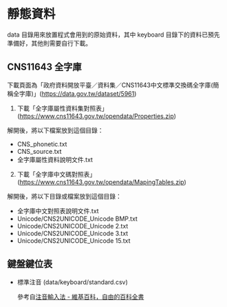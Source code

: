 # 靜態資料

data 目錄用來放置程式會用到的原始資料，其中 keyboard 目錄下的資料已預先準備好，其他則需要自行下載。


## CNS11643 全字庫

下載頁面為「政府資料開放平臺／資料集／CNS11643中文標準交換碼全字庫(簡稱全字庫)」(https://data.gov.tw/dataset/5961)

1. 下載「全字庫屬性資料集對照表」 (https://www.cns11643.gov.tw/opendata/Properties.zip)

  解開後，將以下檔案放到這個目錄：

  - CNS_phonetic.txt
  - CNS_source.txt
  - 全字庫屬性資料說明文件.txt


2. 下載「全字庫中文碼對照表」 (https://www.cns11643.gov.tw/opendata/MapingTables.zip)

  解開後，將以下目錄或檔案放到這個目錄：

  - 全字庫中文對照表說明文件.txt
  - Unicode/CNS2UNICODE_Unicode BMP.txt
  - Unicode/CNS2UNICODE_Unicode 2.txt
  - Unicode/CNS2UNICODE_Unicode 3.txt
  - Unicode/CNS2UNICODE_Unicode 15.txt


## 鍵盤鍵位表

- 標準注音 (data/keyboard/standard.csv)

  參考自[注音輸入法 - 維基百科，自由的百科全書](https://zh.wikipedia.org/zh-tw/%E6%B3%A8%E9%9F%B3%E8%BC%B8%E5%85%A5%E6%B3%95#:~:text=%E3%80%8C%E5%A4%A7%E5%8D%83%E6%B3%A8%E9%9F%B3%E3%80%8D%E5%B0%8D%E6%87%89%E8%A1%A8)
